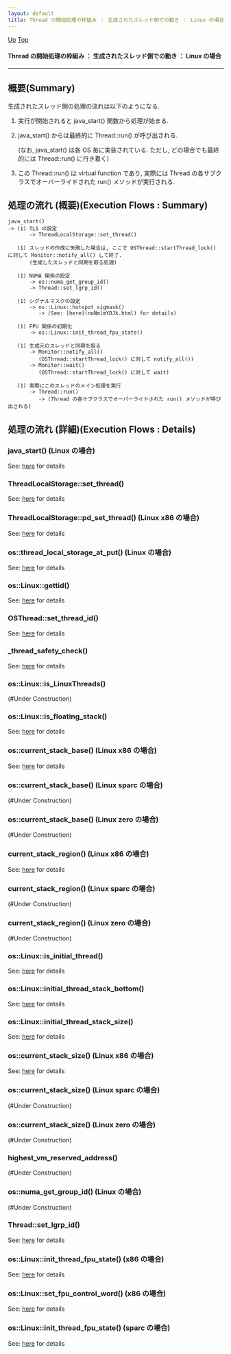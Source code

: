 ```yaml
---
layout: default
title: Thread の開始処理の枠組み ： 生成されたスレッド側での動き ： Linux の場合
---
```

[Up](no3059-9C.html) [Top](../index.html)

#### Thread の開始処理の枠組み ： 生成されたスレッド側での動き ： Linux の場合

--- 
## 概要(Summary)
生成されたスレッド側の処理の流れは以下のようになる.

1. 実行が開始されると java_start() 関数から処理が始まる.

2. java_start() からは最終的に Thread::run() が呼び出される.
   
   (なお, java_start() は各 OS 毎に実装されている.
   ただし, どの場合でも最終的には Thread::run() に行き着く)

3. この Thread::run() は virtual function であり, 
   実際には Thread の各サブクラスでオーバーライドされた run() メソッドが実行される.

## 処理の流れ (概要)(Execution Flows : Summary)
```
java_start()
-> (1) TLS の設定
       -> ThreadLocalStorage::set_thread()

   (1) スレッドの作成に失敗した場合は, ここで OSThread::startThread_lock() に対して Monitor::notify_all() して終了.
       (生成したスレッドと同期を取る処理)

   (1) NUMA 関係の設定
       -> os::numa_get_group_id()
       -> Thread::set_lgrp_id()

   (1) シグナルマスクの設定
       -> os::Linux::hotspot_sigmask()
          -> (See: [here](noNmlmYDJk.html) for details)

   (1) FPU 関係の初期化
       -> os::Linux::init_thread_fpu_state()

   (1) 生成元のスレッドと同期を取る
       -> Monitor::notify_all()
          (OSThread::startThread_lock() に対して notify_all())
       -> Monitor::wait()
          (OSThread::startThread_lock() に対して wait)

   (1) 実際にこのスレッドのメイン処理を実行
       -> Thread::run()
          -> (Thread の各サブクラスでオーバーライドされた run() メソッドが呼び出される)
```


## 処理の流れ (詳細)(Execution Flows : Details)
### java_start() (Linux の場合)
See: [here](no3059tMc.html) for details
### ThreadLocalStorage::set_thread()
See: [here](no30596Wi.html) for details
### ThreadLocalStorage::pd_set_thread() (Linux x86 の場合)
See: [here](no17119wf2.html) for details
### os::thread_local_storage_at_put() (Linux の場合)
See: [here](no3059Uru.html) for details
### os::Linux::gettid()
See: [here](no3059T_D.html) for details
### OSThread::set_thread_id()
See: [here](no3059h10.html) for details
### _thread_safety_check()
See: [here](no3059Hoc.html) for details
### os::Linux::is_LinuxThreads()
(#Under Construction)

### os::Linux::is_floating_stack()
See: [here](no3059Uyi.html) for details
### os::current_stack_base()  (Linux x86 の場合)
See: [here](no3059Iiv.html) for details
### os::current_stack_base()  (Linux sparc の場合)
(#Under Construction)

### os::current_stack_base()  (Linux zero の場合)
(#Under Construction)

### current_stack_region()  (Linux x86 の場合)
See: [here](no3059Vs1.html) for details
### current_stack_region()  (Linux sparc の場合)
(#Under Construction)

### current_stack_region()  (Linux zero の場合)
(#Under Construction)

### os::Linux::is_initial_thread()
See: [here](no3059H2E.html) for details
### os::Linux::initial_thread_stack_bottom()
See: [here](no3059UAL.html) for details
### os::Linux::initial_thread_stack_size()
See: [here](no3059hKR.html) for details
### os::current_stack_size()  (Linux x86 の場合)
See: [here](no3059uUX.html) for details
### os::current_stack_size()  (Linux sparc の場合)
(#Under Construction)

### os::current_stack_size()  (Linux zero の場合)
(#Under Construction)

### highest_vm_reserved_address()
(#Under Construction)

### os::numa_get_group_id()  (Linux の場合)
(#Under Construction)

### Thread::set_lgrp_id()
See: [here](no3059-hy.html) for details
### os::Linux::init_thread_fpu_state() (x86 の場合)
See: [here](no3059h8o.html) for details
### os::Linux::set_fpu_control_word() (x86 の場合)
See: [here](no3059uGv.html) for details
### os::Linux::init_thread_fpu_state() (sparc の場合)
See: [here](no30597Q1.html) for details






